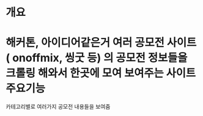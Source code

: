 개요
=
해커톤, 아이디어같은거 여러 공모전 사이트 ( onoffmix, 씽굿 등) 의 공모전 정보들을 크롤링 해와서 한곳에 모여 보여주는 사이트
주요기능
=
카테고리별로 여러가지 공모전 내용들을 보여줌 